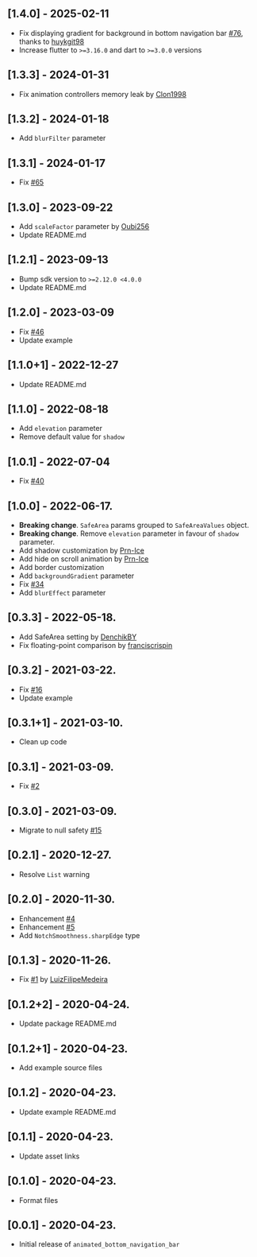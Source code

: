 ## [1.4.0] - 2025-02-11
* Fix displaying gradient for background in bottom navigation bar [#76](https://github.com/LanarsInc/animated-bottom-navigation-bar-flutter/pull/76), thanks to [huykgit98](https://github.com/huykgit98)
* Increase flutter to `>=3.16.0` and dart to `>=3.0.0` versions 

## [1.3.3] - 2024-01-31
* Fix animation controllers memory leak by [Clon1998](https://github.com/Clon1998)

## [1.3.2] - 2024-01-18
* Add `blurFilter` parameter

## [1.3.1] - 2024-01-17
* Fix [#65](https://github.com/LanarsInc/animated-bottom-navigation-bar-flutter/issues/65)

## [1.3.0] - 2023-09-22
* Add `scaleFactor` parameter by [Oubi256](https://github.com/Oubi256) 
* Update README.md

## [1.2.1] - 2023-09-13
* Bump sdk version to `>=2.12.0 <4.0.0`
* Update README.md

## [1.2.0] - 2023-03-09
* Fix [#46](https://github.com/LanarsInc/animated-bottom-navigation-bar-flutter/issues/46)
* Update example

## [1.1.0+1] - 2022-12-27
* Update README.md

## [1.1.0] - 2022-08-18
* Add `elevation` parameter
* Remove default value for `shadow`

## [1.0.1] - 2022-07-04
* Fix [#40](https://github.com/vizhan-lanars/animated-bottom-navigation-bar-flutter/issues/40)

## [1.0.0] - 2022-06-17.
* **Breaking change**. `SafeArea` params grouped to `SafeAreaValues` object.
* **Breaking change**. Remove `elevation` parameter in favour of `shadow` parameter.
* Add shadow customization by [Prn-Ice](https://github.com/Prn-Ice)
* Add hide on scroll animation by [Prn-Ice](https://github.com/Prn-Ice)
* Add border customization
* Add `backgroundGradient` parameter
* Fix [#34](https://github.com/vizhan-lanars/animated-bottom-navigation-bar-flutter/issues/34)
* Add `blurEffect` parameter

## [0.3.3] - 2022-05-18.
* Add SafeArea setting by [DenchikBY](https://github.com/DenchikBY)
* Fix floating-point comparison by [franciscrispin](https://github.com/franciscrispin)

## [0.3.2] - 2021-03-22.
* Fix [#16](https://github.com/LanarsInc/animated-bottom-navigation-bar-flutter/issues/16)
* Update example

## [0.3.1+1] - 2021-03-10.
* Clean up code

## [0.3.1] - 2021-03-09.
* Fix [#2](https://github.com/LanarsInc/animated-bottom-navigation-bar-flutter/issues/2)

## [0.3.0] - 2021-03-09.
* Migrate to null safety [#15](https://github.com/LanarsInc/animated-bottom-navigation-bar-flutter/issues/15)

## [0.2.1] - 2020-12-27.
* Resolve `List` warning

## [0.2.0] - 2020-11-30.

* Enhancement [#4](https://github.com/LanarsInc/animated-bottom-navigation-bar-flutter/issues/4)
* Enhancement [#5](https://github.com/LanarsInc/animated-bottom-navigation-bar-flutter/issues/5)
* Add `NotchSmoothness.sharpEdge` type

## [0.1.3] - 2020-11-26.

* Fix [#1](https://github.com/LanarsInc/animated-bottom-navigation-bar-flutter/issues/1) by [LuizFilipeMedeira](https://github.com/LuizFilipeMedeira)

## [0.1.2+2] - 2020-04-24.

* Update package README.md

## [0.1.2+1] - 2020-04-23.

* Add example source files

## [0.1.2] - 2020-04-23.

* Update example README.md

## [0.1.1] - 2020-04-23.

* Update asset links

## [0.1.0] - 2020-04-23.

* Format files

## [0.0.1] - 2020-04-23.

* Initial release of `animated_bottom_navigation_bar`